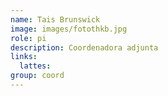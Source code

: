 ```yaml
---
name: Tais Brunswick
image: images/fotothkb.jpg
role: pi
description: Coordenadora adjunta
links:
  lattes: 
group: coord
---
```

